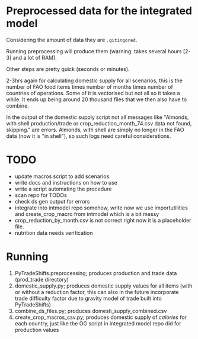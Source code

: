 # Preprocessed data for the integrated model

Considering the amount of data they are ```.gitingored```. 

Running preprocessing will produce them (warning: takes several hours [2-3] and a lot of RAM).

Other steps are pretty quick (seconds or minutes).

2-3hrs again for calculating domestic supply for all scenarios, this is the number of FAO food items times number of months times number of countries of operations.
Some of it is vectorised but not all so it takes a while.
It ends up being around 20 thousand files that we then also have to combine.

In the output of the domestic supply script not all messages like "Almonds, with shell production/trade or crop_reduction_month_74.csv data not found, skipping." are errors. Almonds, with shell are simply no longer in the FAO data (now it is "in shell"), so such logs need careful considerations.

# TODO
- update macros script to add scenarios
- write docs and instructions on how to use
- write a script automating the procedure
- scan repo for TODOs
- check ds gen output for errors
- integrate into intmodel repo somehow, write now we use importutilities and create_crop_macro from intmodel which is a bit messy
- crop_reduction_by_month.csv is not correct right now it is a placeholder file.
- nutrition data needs verification

# Running

1. PyTradeShifts.preprocessing; produces production and trade data (prod_trade directory)
2. domestic_supply.py; produces domestic supply values for all items (with or without a reduction factor, this can also in the future incorporate trade difficulty factor due to gravity model of trade built into PyTradeShifts)
3. combine_ds_files.py; produces domesti_supply_combined.csv
4. create_crop_macros_csv.py; produces domestic supply of *calories* for each country, just like the OG script in integrated model repo did for production values